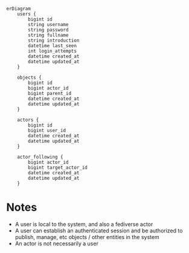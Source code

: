 ```mermaid
erDiagram
    users {
        bigint id
        string username
        string password
        string fullname
        string introduction
        datetime last_seen
        int login_attempts
        datetime created_at
        datetime updated_at
    }

    objects {
        bigint id
        bigint actor_id
        bigint parent_id
        datetime created_at
        datetime updated_at
    }

    actors {
        bigint id
        bigint user_id
        datetime created_at
        datetime updated_at
    }

    actor_following {
        bigint actor_id
        bigint target_actor_id
        datetime created_at
        datetime updated_at
    }
```

# Notes

* A user is local to the system, and also a fediverse actor
* A user can establish an authenticated session and be authorized to publish, manage, etc objects / other entities in the system
* An actor is not necessarily a user